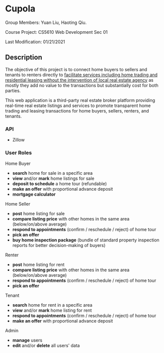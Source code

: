 #  Cupola

Group Members: Yuan Liu, Haoting Qiu.

Course Project: CS5610 Web Development Sec 01

Last Modification: 01/21/2021

## Description

The objective of this project is to connect home buyers to sellers and tenants to renters directly to <u>facilitate services including home trading and residential leasing without the intervention of local real estate agency</u> as mostly they add no value to the transactions but substantially cost for both parties. 

This web application is a third-party real estate broker platform providing real-time real estate listings and services to promote transparent home trading and leasing transactions for home buyers, sellers, renters, and tenants.

### API

+ Zillow

### User Roles

Home Buyer

- **search** home for sale in a specific area
- **view** and/or **mark** home listings for sale
- **deposit to schedule** a home tour (refundable)
- **make an offer** with proportional advance deposit
- **mortgage calculator**

Home Seller

- **post** home listing for sale
- **compare listing price** with other homes in the same area (below/on/above average)
- **respond to appointments** (confirm / reschedule / reject) of home tour
- **pick an offer**
- **buy home inspection package** (bundle of standard property inspection reports for better decision-making of buyers)

Renter

+ **post** home listing for rent
+ **compare listing price** with other homes in the same area (below/on/above average)
+ **respond to appointments** (confirm / reschedule / reject) of home tour
+ **pick an offer** 

Tenant

+ **search** home for rent in a specific area
+ **view** and/or **mark** home listing for rent
+ **respond to appointments** (confirm / reschedule / reject) of home tour
+ **make an offer** with proportional advance deposit

Admin

+ **manage** users
+ **edit** and/or **delete** all users' data